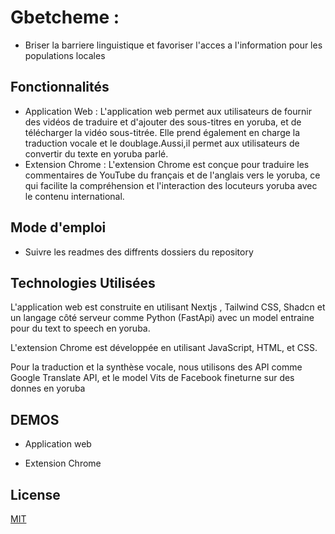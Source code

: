 # Gbetcheme :
  - Briser la barriere linguistique et favoriser l'acces a l'information pour les populations locales

## Fonctionnalités
- Application Web : L'application web permet aux utilisateurs de fournir des vidéos de traduire et d'ajouter des sous-titres en yoruba, et de télécharger la vidéo sous-titrée. 
Elle prend également en charge la traduction vocale et le doublage.Aussi,il permet aux utilisateurs de convertir du texte en yoruba parlé.
- Extension Chrome : L'extension Chrome est conçue pour traduire les commentaires de YouTube du français et de l'anglais vers le yoruba, ce qui facilite la compréhension et l'interaction des locuteurs yoruba avec le contenu international.


## Mode d'emploi

- Suivre les readmes des diffrents dossiers du repository

## Technologies Utilisées

L'application web est construite en utilisant Nextjs , Tailwind CSS, Shadcn et un langage côté serveur comme Python (FastApi) avec un model entraine pour du text to speech en yoruba. 

L'extension Chrome est développée en utilisant JavaScript, HTML, et CSS. 

Pour la traduction et la synthèse vocale, nous utilisons des API comme Google Translate API, et le model Vits de Facebook fineturne sur des donnes en yoruba

## DEMOS

- Application web

- Extension Chrome


## License

[MIT](https://choosealicense.com/licenses/mit/)
